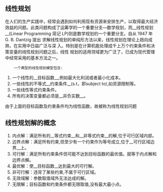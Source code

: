 ## 线性规划

​        在人们的生产实践中，经常会遇到如何利用现有资源来安排生产，以取得最大经济
效益的问题。此类问题构成了运筹学的一个重要分支—数学规划，而__线性规划__(Linear 
Programming 简记 LP)则是数学规划的一个重要分支。自从 1947 年 G. B. Dantzig 提出
求解线性规划的单纯形方法以来，线性规划在理论上趋向成熟，在实用中日益广泛与深
入。特别是在计算机能处理成千上万个约束条件和决策变量的线性规划问题之后，线性
规划的适用领域更为广泛了，已成为现代管理中经常采用的基本方法之一。

 		一个典型的线性规划模型包含:

1. 一个线性的__目标函数__,例如最大化利润或者最小化成本。 
2. 一些线性的不等式__约束条件__(s.t，即subject to),如资源限制等。
3. 一些线性等式约束条件。
4. 所有的决策变量都必须是__非负实数__。

由于上面的目标函数及约束条件均为线性函数，故被称为线性规划问题



## 线性规划解的概念

1. 内点解：满足所有的__等式约束__和__非等式约束__的解,位于可行区域内部。
2. 边界点解：满足所有约束,但至少有一个约束作为等号成立,位于__可行区域边界__上。
3. 可行解：满足所有约束条件但可能不达到目标函数的最优值。就等于内点解和边界点解。
4. 最优解：使__目标函数__达到最大的可行解。
5. 非可行解：违背了某些约束,不属于可行区域。
6. 无效域解：参数取值域外无法达成的解。
7. 无限解；目标函数和约束条件都无限取值,没有最大最小点。

